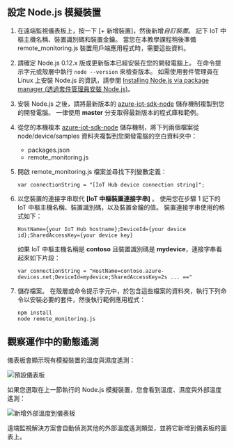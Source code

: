 ## <a name="configure-the-nodejs-simulated-device"></a>設定 Node.js 模擬裝置
1. 在遠端監視儀表板上，按一下 [+ 新增裝置]，然後新增*自訂裝置*。 記下 IoT 中樞主機名稱、裝置識別碼和裝置金鑰。 當您在本教學課程稍後準備 remote_monitoring.js 裝置用戶端應用程式時，需要這些資料。
2. 請確定 Node.js 0.12.x 版或更新版本已經安裝在您的開發電腦上。 在命令提示字元或殼層中執行 `node --version` 來檢查版本。 如需使用套件管理員在 Linux 上安裝 Node.js 的資訊，請參閱 [Installing Node.js via package manager (透過套件管理員安裝 Node.js)][node-linux]。
3. 安裝 Node.js 之後，請將最新版本的 [azure-iot-sdk-node][lnk-github-repo] 儲存機制複製到您的開發電腦。 一律使用 **master** 分支取得最新版本的程式庫和範例。
4. 從您的本機複本 [azure-iot-sdk-node][lnk-github-repo] 儲存機制，將下列兩個檔案從 node/device/samples 資料夾複製到您開發電腦的空白資料夾中：
   
   * packages.json
   * remote_monitoring.js
5. 開啟 remote_monitoring.js 檔案並尋找下列變數定義：
   
    ```
    var connectionString = "[IoT Hub device connection string]";
    ```
6. 以您裝置的連接字串取代 **[IoT 中樞裝置連接字串]** 。 使用您在步驟 1 記下的 IoT 中樞主機名稱、裝置識別碼，以及裝置金鑰的值。 裝置連接字串使用的格式如下：
   
    ```
    HostName={your IoT Hub hostname};DeviceId={your device id};SharedAccessKey={your device key}
    ```
   
    如果 IoT 中樞主機名稱是 **contoso** 且裝置識別碼是 **mydevice**，連接字串看起來如下片段：
   
    ```
    var connectionString = "HostName=contoso.azure-devices.net;DeviceId=mydevice;SharedAccessKey=2s ... =="
    ```
7. 儲存檔案。 在殼層或命令提示字元中，於包含這些檔案的資料夾，執行下列命令以安裝必要的套件，然後執行範例應用程式：
   
    ```
    npm install
    node remote_monitoring.js
    ```

## <a name="observe-dynamic-telemetry-in-action"></a>觀察運作中的動態遙測
儀表板會顯示現有模擬裝置的溫度與濕度遙測：

![預設儀表板][image1]

如果您選取在上一節執行的 Node.js 模擬裝置，您會看到溫度、濕度與外部溫度遙測：

![新增外部溫度到儀表板][image2]

遠端監視解決方案會自動偵測其他的外部溫度遙測類型，並將它新增到儀表板的圖表上。

[node-linux]: https://github.com/nodejs/node-v0.x-archive/wiki/Installing-Node.js-via-package-manager
[lnk-github-repo]: https://github.com/Azure/azure-iot-sdk-node
[image1]: media/iot-suite-send-external-temperature/image1.png
[image2]: media/iot-suite-send-external-temperature/image2.png